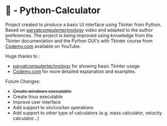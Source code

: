 # 🧮 - Python-Calculator

Project created to produce a basic UI interface using Tkinter from Python. Based on [parvatcomputertechnology](https://www.youtube.com/watch?v=6CZB6VTy3Hg) 
video and adapted to the author preferences. The project is being improved using knowledge from the Tkinter 
documentation and the Python GUI's with Tkinter course from [Codemy.com](https://www.youtube.com/playlist?list=PLCC34OHNcOtoC6GglhF3ncJ5rLwQrLGnV)
available on YouTube.

Huge thanks to :
- [parvatcomputertechnology](https://www.youtube.com/watch?v=6CZB6VTy3Hg) for showing basic Tkinter usage.
- [Codemy.com](https://www.youtube.com/playlist?list=PLCC34OHNcOtoC6GglhF3ncJ5rLwQrLGnV) for more detailed explanation and examples.

Future Changes:
- ~~Create windows executable~~
- Create linux executable
- Improve user interface
- Add support to sin/cos/tan operations
- Add support to other type of calculators (e.g. mass calculator, velocity calculator...)
